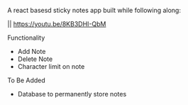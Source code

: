 A react basesd sticky notes app built while following along:

|| https://youtu.be/8KB3DHI-QbM

Functionality

- Add Note
- Delete Note
- Character limit on note

To Be Added

- Database to permanently store notes
